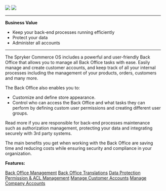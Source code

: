 <div class='feature-text'>
    <div class='feature-images'>
    <img class="light-mode" src="https://spryker.s3.eu-central-1.amazonaws.com/docs/Document+360/Capabilities+icons/light/backoffice.svg"/>
    <img class="dark-mode" src="https://spryker.s3.eu-central-1.amazonaws.com/docs/Document+360/Capabilities+icons/dark/backoffice.svg"/>
    </div>
    <div class="feature-text-wrap">

***
**Business Value**
* Keep your back-end processes running efficiently
* Protect your data
* Administer all accounts
***
        
The Spryker Commerce OS includes a powerful and user-friendly Back Office that allows you to manage all Back Office tasks with ease. Easily manage and create customer accounts, and keep track of all your internal processes including the management of your products, orders, customers and many more.

The Back Office also enables you to:

* Customize and define store appearance.
* Control who can access the Back Office and what tasks they can perform by defining custom user permissions and creating different user groups.

Read more if you are responsible for back-end processes maintenance such as authorization management, protecting your data and integrating securely with 3rd party systems.

The main benefits you get when working with the Back Office are  saving time and reducing costs while ensuring security and compliance in your organization.
</div>
</div>

**Features:**
<div>
<a class="feature-link" href="https://documentation.spryker.com/v4/docs/administration-interface">Back Office Management</a>    
<a class="feature-link" href="https://documentation.spryker.com/v4/docs/back-office-translations-201903">Back Office Translations</a>    
<a class="feature-link" href="https://documentation.spryker.com/v4/docs/data-protection">Data Protection</a>    
<a class="feature-link" href="https://documentation.spryker.com/v4/docs/permission-acl-management">Permission & ACL Management</a>  
<a class="feature-link" href="https://documentation.spryker.com/v4/docs/customer-management">Manage Customer Accounts</a>
<a class="feature-link" href="https://documentation.spryker.com/v4/docs/company-account">Manage Company Accounts</a>
</div>